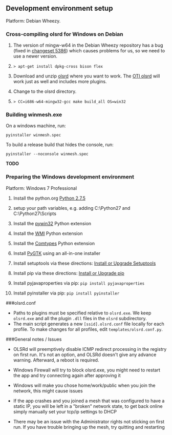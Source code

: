 ## Development environment setup

Platform: Debian Wheezy.

### Cross-compiling olsrd for Windows on Debian

1. The version of mingw-w64 in the Debian Wheezy repository has a bug (fixed
   in [changeset
   5386](http://sourceforge.net/apps/trac/mingw-w64/changeset/5386)) which
   causes problems for us, so we need to use a newer version.


1. ``> apt-get install dpkg-cross bison flex``

1. Download and unzip [olsrd](http://www.olsr.org/releases/0.6/olsrd-0.6.6.tar.gz)
where you want to work. The [OTI olsrd](https://github.com/opentechinstitute/olsrd)
will work just as well and includes more plugins.

1. Change to the olsrd directory.

1. ``> CC=i686-w64-mingw32-gcc make build_all OS=win32``

### Building winmesh.exe

On a windows machine, run:

``pyinstaller winmesh.spec``

To build a release build that hides the console, run:

``pyinstaller --noconsole winmesh.spec``


__TODO__

### Preparing the Windows development environment

Platform: Windows 7 Professional

1. Install the python.org [Python
   2.7.5](http://www.python.org/ftp/python/2.7.5/python-2.7.5.msi)


1. setup your path variables, e.g. adding C:\Python27 and C:\Python27\Scripts

1. Install the
   [pywin32](http://sourceforge.net/projects/pywin32/files/?source=navbar) Python
   extension

1. Install the [WMI](https://pypi.python.org/pypi/WMI/) Python extension

1. Install the [Comtypes](http://sourceforge.net/projects/comtypes/files/comtypes/) Python extension

1. Install [PyGTK](http://ftp.gnome.org/pub/GNOME/binaries/win32/pygtk/2.24/) using an all-in-one installer

1. Install setuptools via these directions: [Install or Upgrade Setuptools](http://www.pip-installer.org/en/latest/installing.html#install-or-upgrade-setuptools)

1. Install pip via these directions: [Install or Upgrade pip](http://www.pip-installer.org/en/latest/installing.html#install-or-upgrade-pip)

1. Install pyjavaproperties via pip: `pip install pyjavaproperties`

1. Install pyinstaller via pip: `pip install pyinstaller`


###olsrd.conf
- Paths to plugins must be specified relative to `olsrd.exe`. We keep `olsrd.exe`
and all the plugin `.dll` files in the `olsrd` subdirectory.
- The main script generates a new `[ssid].olsrd.conf` file locally for each profile.
To make changes for all profiles, edit `templates/olsrd.conf.py`.

###General notes / Issues
- OLSRd will preemptively disable ICMP redirect processing in the registry on first run. It's not an option, and OLSRd doesn't give any advance warning. Afterward, a reboot is required.

- Windows Firewall will try to block olsrd.exe, you might need to restart the app and try connecting again after approving it

- Windows will make you chose home/work/public when you join the network, this might cause issues

- If the app crashes and you joined a mesh that was configured to have a static IP, you will be left in a "broken" network state, to get back online simply manually set your tcp/ip settings to DHCP

- There may be an issue with the Administrator rights not sticking on first run.  If you have trouble bringing up the mesh, try quitting and restarting
